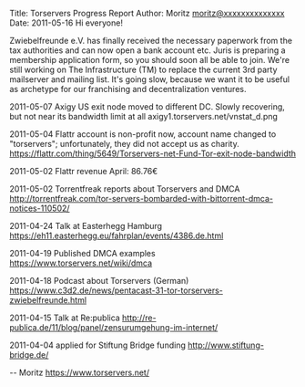 Title:  Torservers Progress Report
Author: Moritz <moritz@xxxxxxxxxxxxxx>
Date: 2011-05-16
Hi everyone!

Zwiebelfreunde e.V. has finally received the necessary paperwork from
the tax authorities and can now open a bank account etc. Juris is
preparing a membership application form, so you should soon all be able
to join.
We're still working on The Infrastructure (TM) to replace the current
3rd party mailserver and mailing list. It's going slow, because we want
it to be useful as archetype for our franchising and decentralization
ventures.

2011-05-07 Axigy US exit node moved to different DC. Slowly recovering,
but not near its bandwidth limit at all
axigy1.torservers.net/vnstat_d.png

2011-05-04 Flattr account is non-profit now, account name changed to
"torservers"; unfortunately, they did not accept us as charity.
https://flattr.com/thing/5649/Torservers-net-Fund-Tor-exit-node-bandwidth

2011-05-02 Flattr revenue April: 86.76€

2011-05-02 Torrentfreak reports about Torservers and DMCA
http://torrentfreak.com/tor-servers-bombarded-with-bittorrent-dmca-notices-110502/

2011-04-24 Talk at Easterhegg Hamburg
https://eh11.easterhegg.eu/fahrplan/events/4386.de.html

2011-04-19 Published DMCA examples
https://www.torservers.net/wiki/dmca

2011-04-18 Podcast about Torservers (German)
https://www.c3d2.de/news/pentacast-31-tor-torservers-zwiebelfreunde.html

2011-04-15 Talk at Re:publica
http://re-publica.de/11/blog/panel/zensurumgehung-im-internet/

2011-04-04 applied for Stiftung Bridge funding
http://www.stiftung-bridge.de/

-- 
Moritz
https://www.torservers.net/

